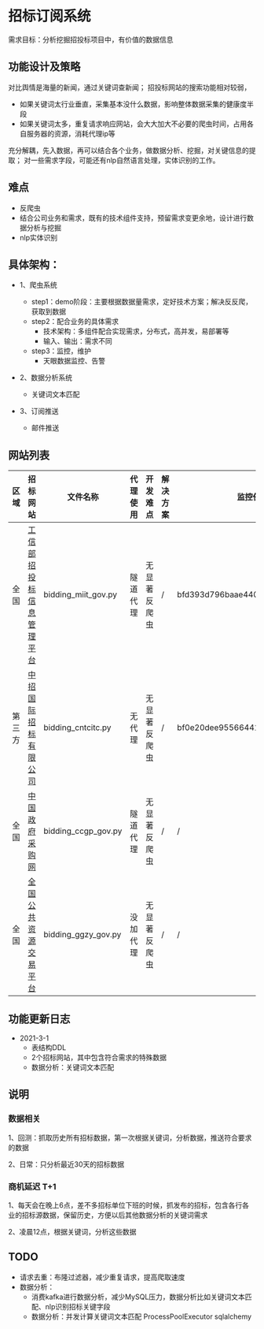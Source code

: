 # 招标订阅系统

需求目标：分析挖掘招投标项目中，有价值的数据信息

## 功能设计及策略

对比舆情是海量的新闻，通过关键词查新闻； 招投标网站的搜索功能相对较弱，

- 如果关键词太行业垂直，采集基本没什么数据，影响整体数据采集的健康度半段
- 如果关键词太多，重复请求响应网站，会大大加大不必要的爬虫时间，占用各自服务器的资源，消耗代理ip等

充分解耦，先入数据，再可以结合各个业务，做数据分析、挖掘，对关键信息的提取； 对一些需求字段，可能还有nlp自然语言处理，实体识别的工作。

## 难点

- 反爬虫
- 结合公司业务和需求，既有的技术组件支持，预留需求变更余地，设计进行数据分析与挖掘
- nlp实体识别

## 具体架构：

- 1、爬虫系统
    - step1：demo阶段：主要根据数据量需求，定好技术方案；解决反反爬，获取到数据
    - step2：配合业务的具体需求
        - 技术架构：多组件配合实现需求，分布式，高并发，易部署等
        - 输入、输出：需求不同
    - step3：监控，维护
        - 天眼数据监控、告警

- 2、数据分析系统
    - 关键词文本匹配

- 3、订阅推送
    - 邮件推送

## 网站列表

|  区域   | 招标网站 | 文件名称  | 代理使用| 开发难点 | 解决方案 |监控任务标识|备注|
|  ----  | ----    | ----    | ----    | ----      |  ----  |----      |---- |
| 全国  | [工信部招投标信息管理平台](https://txzbgl.miit.gov.cn/#/gateway/list)|bidding_miit_gov.py|隧道代理|无显著反爬虫|/|bfd393d796baae440f988cd158e998518b|/|
| 第三方| [中招国际招标有限公司](http://www.cntcitc.com.cn/more.html?chanType=3&chanId=12)|bidding_cntcitc.py|无代理|无显著反爬虫|/|bf0e20dee955664416844b4269eb9ad563|/|
| 全国| [中国政府采购网](http://search.ccgp.gov.cn/bxsearch?searchtype=1&page_index=1&bidSort=0&pinMu=0&bidType=0&dbselect=bidx&timeType=5)|bidding_ccgp_gov.py|隧道代理|无显著反爬虫|/|/|/|
| 全国| [全国公共资源交易平台](http://deal.ggzy.gov.cn/ds/deal/dealList_find.jsp)|bidding_ggzy_gov.py|没加代理|无显著反爬虫|/|/|/|

## 功能更新日志

- 2021-3-1
    - 表结构DDL
    - 2个招标网站，其中包含符合需求的特殊数据
    - 数据分析：关键词文本匹配

## 说明

### 数据相关

1、回测：抓取历史所有招标数据，第一次根据关键词，分析数据，推送符合要求的数据

2、日常：只分析最近30天的招标数据

### 商机延迟 T+1

1、每天会在晚上6点，差不多招标单位下班的时候，抓发布的招标，包含各行各业的招标源数据，保留历史，方便以后其他数据分析的关键词需求

2、凌晨12点，根据关键词，分析这些数据

## TODO

- 请求去重：布隆过滤器，减少重复请求，提高爬取速度
- 数据分析：
    - 消费kafka进行数据分析，减少MySQL压力，数据分析比如关键词文本匹配、nlp识别招标关键字段
    - 数据分析：并发计算关键词文本匹配 ProcessPoolExecutor sqlalchemy